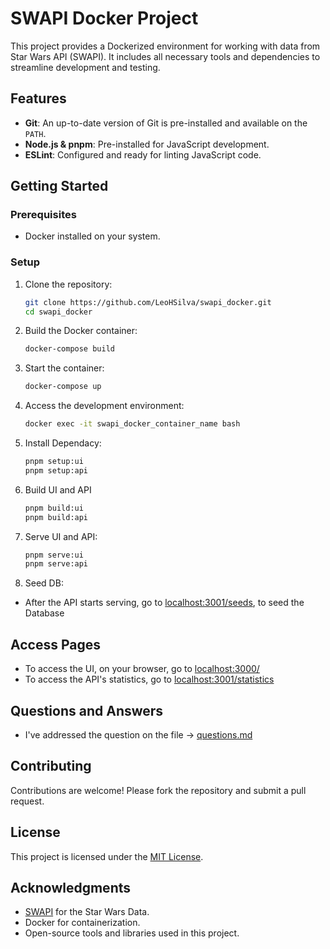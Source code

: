 # SWAPI Docker Project

This project provides a Dockerized environment for working with data from Star Wars API (SWAPI). It includes all necessary tools and dependencies to streamline development and testing.

## Features

- **Git**: An up-to-date version of Git is pre-installed and available on the `PATH`.
- **Node.js & pnpm**: Pre-installed for JavaScript development.
- **ESLint**: Configured and ready for linting JavaScript code.

## Getting Started

### Prerequisites

- Docker installed on your system.

### Setup

1. Clone the repository:

   ```bash
   git clone https://github.com/LeoHSilva/swapi_docker.git
   cd swapi_docker
   ```

2. Build the Docker container:

   ```bash
   docker-compose build
   ```

3. Start the container:

   ```bash
   docker-compose up
   ```

4. Access the development environment:
   ```bash
   docker exec -it swapi_docker_container_name bash
   ```
5. Install Dependacy:
   ```bash
   pnpm setup:ui
   pnpm setup:api
   ```

6. Build UI and API
   ```bash
   pnpm build:ui
   pnpm build:api
   ```

7. Serve UI and API:
   ```bash
   pnpm serve:ui
   pnpm serve:api
   ```

8. Seed DB:
-   After the API starts serving, go to [localhost:3001/seeds](localhost:3001/seeds), to seed the Database

## Access Pages

- To access the UI, on your browser, go to [localhost:3000/](localhost:3000/)
- To access the API's statistics, go to [localhost:3001/statistics](localhost:3001/statistics)


## Questions and Answers

- I've addressed the question on the file -> [questions.md](questions.md)

## Contributing

Contributions are welcome! Please fork the repository and submit a pull request.

## License

This project is licensed under the [MIT License](LICENSE).

## Acknowledgments

- [SWAPI](https://swapi.dev/) for the Star Wars Data.
- Docker for containerization.
- Open-source tools and libraries used in this project.
